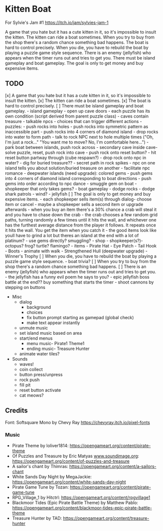 # Kitten Boat

For Sylvie's Jam #1 https://itch.io/jam/sylvies-jam-1

A game that you hate but it has a cute kitten in it, so it's impossible to insult the kitten. The kitten can ride a boat sometimes. When you try to buy from the shop there's a random chance something bad happens. The boat is hard to control precisely. When you die, you have to rebuild the boat by playing a puzzle game style sequence. There is an enemy (jellyfish) who appears when the timer runs out and tries to get you. There must be island gameplay and boat gameplay. The goal is only to get money and buy expensive items.

## TODO

[x] A game that you hate but it has a cute kitten in it, so it's impossible to insult the kitten.
[x] The kitten can ride a boat sometimes.
[x] The boat is hard to control precisely.
[ ] There must be island gameplay and boat gameplay.
	- island gameplay
		- open up cave doors
			- each puzzle has its own condition (script derived from parent puzzle class)
			- caves contain treasure
		- talkable npcs
			- choices that can trigger different actions
		- puzzles:
			- push rocks into holes
			- push rocks into symmetric pattern as inaccessible part
			- push rocks into 4 corners of diamond island
			- drop rocks into water to form path
			- talk to rock NPC next to hole multiple times ("Oh, I'm just a rock..." "You want me to move? No, I'm comfortable here...")
			- park boat between islands, push rock across
			- secondary cave inside cave- solve puzzle, reset, push rock into cave
			- push rock onto reset button?
			- hit reset button partway through (cube respawn?)
			- drop rock onto npc in water?
			- dig for buried treasure??
			- secret path in rock spikes
			- npc on one island tells you about solution/buried treasure on another
			- facilitate npc romance
		- deepwater islands (need upgrade): colored gems
			- push gems into 4 corners of diamond island corresponding to boat directions
			- push gems into order according to npc dance
			- smuggle gem on boat
			- shopkeeper that only takes gems?
	- boat gameplay
		- dodge rocks
		- dodge shark patrols
		- wind?
		- jellyfish
[ ] The goal is only to get money and buy expensive items.
	- each shopkeeper sells item(s) through dialog- choose item or cancel
		- maybe a shopkeeper sells a second item or upgrade afterwards
	- when you buy an item there's a 30% chance a crab will steal it and you have to chase down the crab
		- the crab chooses a few random grid paths, turning randomly a few times until it hits the wall, and whichever one has the furthest average distance from the player it follows. It repeats once it hits the wall. You get the item when you catch it
	- the good items look like youll have to grind a lot but theres an island at the end with a lot of platinum?
	- use gems directly? smuggling?
	- shop
		- shopkeeper(s?)- octopus? frog? turtle? flamingo?
		- items
			- Pirate Hat
			- Eye Patch
			- Tail Hook
			- Boots
				- animate with walk
			- Strengthened Hull (deepwater upgrade)
			- Winner's Trophy
[ ] When you die, you have to rebuild the boat by playing a puzzle game style sequence.
	- boat trivia?
[ ] When you try to buy from the shop there's a random chance something bad happens.
[ ] There is an enemy (jellyfish) who appears when the timer runs out and tries to get you.
	- the jellyfish has a funny evil poem he says to you?
	- epic jellyfish boss battle at the end?? buy something that starts the timer
		- shoot cannons by stepping on buttons

- Misc
	- dialog
		- background
		- choices
		- fix button prompt starting as gamepad (global check)
		- make text appear instantly
	- unmute music
	- set island music based on area
	- start/end menus
		- menu music- Pirate1 Theme1
		- ending music- Treasure Hunter
	- animate water tiles?
- Sounds
	- waves!
	- coin collect
	- button press/unpress
	- rock push
	- fill pit
	- reset button activate
	- cat meows?

## Credits

Font: Softsquare Mono by Chevy Ray https://chevyray.itch.io/pixel-fonts

### Music

- Pirate Theme by loliver1814: https://opengameart.org/content/pirate-theme
- Of Puzzles and Treasure by Eric Matyas www.soundimage.org: https://opengameart.org/content/of-puzzles-and-treasure
- A sailor's chant by Thimras: https://opengameart.org/content/a-sailors-chant
- White Sands Day Night by MegaJackie: https://opengameart.org/content/white-sands-day-night
- Pirate Game Tune by Tozan: https://opengameart.org/content/pirate-game-tune
- RPG_Village_1 by Hitctrl: https://opengameart.org/content/rpgvillage1
- Blackmoor Tides (Epic Pirate Battle Theme) by Matthew Pablo: https://opengameart.org/content/blackmoor-tides-epic-pirate-battle-theme
- Treasure Hunter by TAD: https://opengameart.org/content/treasure-hunter
